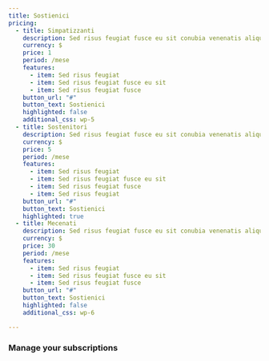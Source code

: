 ```yaml
---
title: Sostienici
pricing:
  - title: Simpatizzanti
    description: Sed risus feugiat fusce eu sit conubia venenatis aliquet nisl cras.
    currency: $
    price: 1
    period: /mese
    features:
      - item: Sed risus feugiat
      - item: Sed risus feugiat fusce eu sit
      - item: Sed risus feugiat fusce
    button_url: "#"
    button_text: Sostienici
    highlighted: false
    additional_css: wp-5
  - title: Sostenitori
    description: Sed risus feugiat fusce eu sit conubia venenatis aliquet nisl cras.
    currency: $
    price: 5
    period: /mese
    features:
      - item: Sed risus feugiat
      - item: Sed risus feugiat fusce eu sit
      - item: Sed risus feugiat fusce
      - item: Sed risus feugiat
    button_url: "#"
    button_text: Sostienici
    highlighted: true  
  - title: Mecenati
    description: Sed risus feugiat fusce eu sit conubia venenatis aliquet nisl cras.
    currency: $
    price: 30
    period: /mese
    features:
      - item: Sed risus feugiat
      - item: Sed risus feugiat fusce eu sit
      - item: Sed risus feugiat fusce
    button_url: "#"
    button_text: Sostienici
    highlighted: false
    additional_css: wp-6

---
```

### Manage your subscriptions
